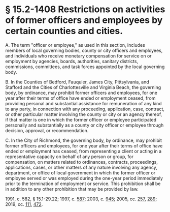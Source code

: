 # § 15.2-1408 Restrictions on activities of former officers and employees by certain counties and cities.

<p>A. The term "officer or employee," as used in this section, includes members of local governing bodies, county or city officers and employees, and individuals who receive monetary compensation for service on or employment by agencies, boards, authorities, sanitary districts, commissions, committees, and task forces appointed by the local governing body.</p><p>B. In the Counties of Bedford, Fauquier, James City, Pittsylvania, and Stafford and the Cities of Charlottesville and Virginia Beach, the governing body, by ordinance, may prohibit former officers and employees, for one year after their terms of office have ended or employment ceased, from providing personal and substantial assistance for remuneration of any kind to any party, in connection with any proceeding, application, case, contract, or other particular matter involving the county or city or an agency thereof, if that matter is one in which the former officer or employee participated personally and substantially as a county or city officer or employee through decision, approval, or recommendation.</p><p>C. In the City of Richmond, the governing body, by ordinance, may prohibit former officers and employees, for one year after their terms of office have ended or employment has ceased, from representing a client or acting in a representative capacity on behalf of any person or group, for compensation, on matters related to ordinances, contracts, proceedings, applications, cases, or other matters of any nature involving any agency, department, or office of local government in which the former officer or employee served or was employed during the one-year period immediately prior to the termination of employment or service. This prohibition shall be in addition to any other prohibition that may be provided by law.</p><p>1991, c. 582, § 15.1-29.22; 1997, c. <a href='http://lis.virginia.gov/cgi-bin/legp604.exe?971+ful+CHAP0587'>587</a>; 2003, c. <a href='http://lis.virginia.gov/cgi-bin/legp604.exe?031+ful+CHAP0945'>945</a>; 2005, cc. <a href='http://lis.virginia.gov/cgi-bin/legp604.exe?051+ful+CHAP0257'>257</a>, <a href='http://lis.virginia.gov/cgi-bin/legp604.exe?051+ful+CHAP0289'>289</a>; 2019, cc. <a href='http://lis.virginia.gov/cgi-bin/legp604.exe?191+ful+CHAP0111'>111</a>, <a href='http://lis.virginia.gov/cgi-bin/legp604.exe?191+ful+CHAP0472'>472</a>.</p>